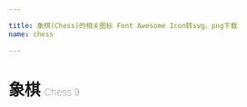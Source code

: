 ```yaml
---

title: 象棋(Chess)的相关图标 Font Awesome Icon转svg、png下载
name: chess

---
```


# 象棋  <small style="font-size: 60%;font-weight: 100">Chess <span class="badge-secondary badge">9</span> </small>

<search tag="chess" :max="0"/>


